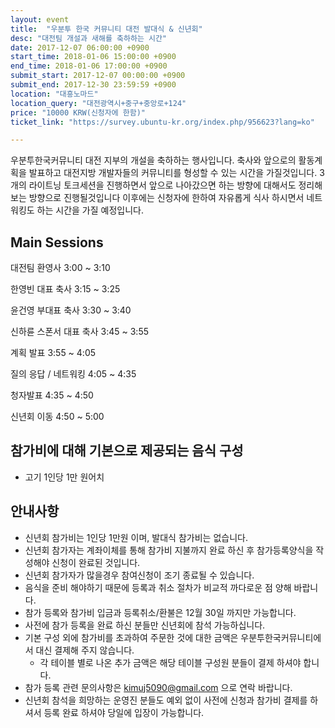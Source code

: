 ```yaml
---
layout: event
title:  "우분투 한국 커뮤니티 대전 발대식 & 신년회"
desc: "대전팀 개설과 새해를 축하하는 시간"
date: 2017-12-07 06:00:00 +0900
start_time: 2018-01-06 15:00:00 +0900
end_time: 2018-01-06 17:00:00 +0900
submit_start: 2017-12-07 00:00:00 +0900
submit_end: 2017-12-30 23:59:59 +0900
location: "대흥노마드"
location_query: "대전광역시+중구+중앙로+124"
price: "10000 KRW(신청자에 한함)"
ticket_link: "https://survey.ubuntu-kr.org/index.php/956623?lang=ko"

---
```


우분투한국커뮤니티 대전 지부의 개설을 축하하는 행사입니다.
축사와 앞으로의 활동계획을 발표하고 대전지방 개발자들의 커뮤니티를 형성할 수 있는 시간을 가질것입니다.
3개의 라이트닝 토크세션을 진행하면서 앞으로 나아갔으면 하는 방향에 대해서도 정리해보는 방향으로 진행될것입니다
이후에는 신청자에 한하여 자유롭게 식사 하시면서 네트워킹도 하는 시간을 가질 예정입니다.  

## Main Sessions
대전팀 환영사				3:00 ~ 3:10

한영빈 대표 축사			3:15 ~ 3:25 

윤건영 부대표 축사			3:30 ~ 3:40 

신하륜 스폰서 대표 축사		3:45 ~ 3:55

계획 발표					3:55 ~ 4:05

질의 응답 / 네트워킹		4:05 ~ 4:35

청자발표					4:35 ~ 4:50

신년회 이동					4:50 ~ 5:00


## 참가비에 대해 기본으로 제공되는 음식 구성
- 고기 1인당 1만 원어치

## 안내사항
- 신년회 참가비는 1인당 1만원 이며, 발대식 참가비는 없습니다.
- 신년회 참가자는 계좌이체를 통해 참가비 지불까지 완료 하신 후 참가등록양식을 작성해야 신청이 완료된 것입니다.
- 신년회 참가자가 많을경우 참여신청이 조기 종료될 수 있습니다.
- 음식을 준비 해야하기 때문에 등록과 취소 절차가 비교적 까다로운 점 양해 바랍니다.
- 참가 등록와 참가비 입금과 등록취소/환불은 12월 30일 까지만 가능합니다.
- 사전에 참가 등록을 완료 하신 분들만 신년회에 참석 가능하십니다.
- 기본 구성 외에 참가비를 초과하여 주문한 것에 대한 금액은 우분투한국커뮤니티에서 대신 결제해 주지 않습니다.
  - 각 테이블 별로 나온 추가 금액은 해당 테이블 구성원 분들이 결제 하셔야 합니다.
- 참가 등록 관련 문의사항은 kimuj5090@gmail.com 으로 연락 바랍니다.
- 신년회 참석을 희망하는 운영진 분들도 예외 없이 사전에 신청과 참가비 결제를 하셔서 등록 완료 하셔야 당일에 입장이 가능합니다.
